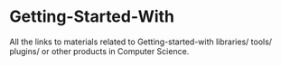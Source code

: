 Getting-Started-With
====================

All the links to materials related to Getting-started-with libraries/ tools/ plugins/ or other products in Computer Science.
